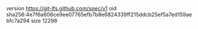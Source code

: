 version https://git-lfs.github.com/spec/v1
oid sha256:4e7f6a606ce9ee07765efb7b8e6824339ff215ddcb25ef5a7ed159aebfc7a294
size 12298
